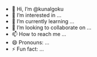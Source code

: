 - 👋 Hi, I’m @kunalgoku
- 👀 I’m interested in ...
- 🌱 I’m currently learning ...
- 💞️ I’m looking to collaborate on ...
- 📫 How to reach me ...
- 😄 Pronouns: ...
- ⚡ Fun fact: ...

<!---
kunalgoku/kunalgoku is a ✨ special ✨ repository because its `README.md` (this file) appears on your GitHub profile.
You can click the Preview link to take a look at your changes.
--->

